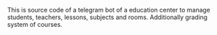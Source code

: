 This is source code of a telegram bot of a education center to manage students, teachers, lessons, subjects and rooms. Additionally grading system of courses.

